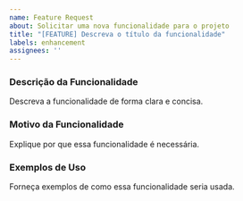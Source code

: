 ```yaml
---
name: Feature Request
about: Solicitar uma nova funcionalidade para o projeto
title: "[FEATURE] Descreva o título da funcionalidade"
labels: enhancement
assignees: ''
---
```


### Descrição da Funcionalidade
Descreva a funcionalidade de forma clara e concisa.

### Motivo da Funcionalidade
Explique por que essa funcionalidade é necessária.

### Exemplos de Uso
Forneça exemplos de como essa funcionalidade seria usada.

